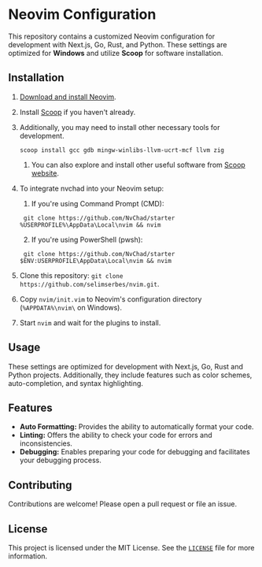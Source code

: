 # Neovim Configuration

This repository contains a customized Neovim configuration for development with Next.js, Go, Rust, and Python. These settings are optimized for **Windows** and utilize **Scoop** for software installation.

## Installation

1. [Download and install Neovim](https://neovim.io/).
2. Install [Scoop](https://scoop.sh/) if you haven't already.
3. Additionally, you may need to install other necessary tools for development.

   ```shell
   scoop install gcc gdb mingw-winlibs-llvm-ucrt-mcf llvm zig
   ```

   1. You can also explore and install other useful software from [Scoop website](https://scoop.sh/#/apps).

4. To integrate nvchad into your Neovim setup:

   1. If you're using Command Prompt (CMD):

   ```shell
    git clone https://github.com/NvChad/starter %USERPROFILE%\AppData\Local\nvim && nvim
   ```

   2. If you're using PowerShell (pwsh):

   ```shell
    git clone https://github.com/NvChad/starter $ENV:USERPROFILE\AppData\Local\nvim && nvim
   ```

5. Clone this repository: `git clone https://github.com/selimserbes/nvim.git`.
6. Copy `nvim/init.vim` to Neovim's configuration directory (`%APPDATA%\nvim\` on Windows).
7. Start `nvim` and wait for the plugins to install.

## Usage

These settings are optimized for development with Next.js, Go, Rust and Python projects. Additionally, they include features such as color schemes, auto-completion, and syntax highlighting.

## Features

- **Auto Formatting:** Provides the ability to automatically format your code.
- **Linting:** Offers the ability to check your code for errors and inconsistencies.
- **Debugging:** Enables preparing your code for debugging and facilitates your debugging process.

## Contributing

Contributions are welcome! Please open a pull request or file an issue.

## License

This project is licensed under the MIT License. See the [`LICENSE`](LICENSE) file for more information.
